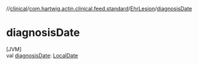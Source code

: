 //[clinical](../../../index.md)/[com.hartwig.actin.clinical.feed.standard](../index.md)/[EhrLesion](index.md)/[diagnosisDate](diagnosis-date.md)

# diagnosisDate

[JVM]\
val [diagnosisDate](diagnosis-date.md): [LocalDate](https://docs.oracle.com/javase/8/docs/api/java/time/LocalDate.html)
